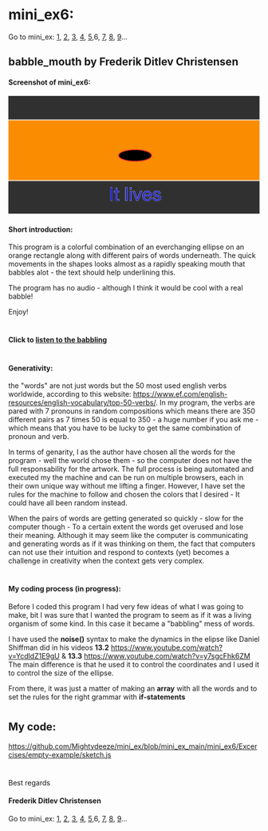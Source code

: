 # mini_ex6:
Go to mini_ex:
[1](https://github.com/Mightydeeze/mini_ex/tree/mini_ex_main/mini_ex1),
[2](https://github.com/Mightydeeze/mini_ex/tree/mini_ex_main/mini_ex2),
[3](https://github.com/Mightydeeze/mini_ex/tree/mini_ex_main/mini_ex3),
[4](https://github.com/Mightydeeze/mini_ex/tree/mini_ex_main/mini_ex4),
[5](https://github.com/Mightydeeze/mini_ex/tree/mini_ex_main/mini_ex5),6,
[7](https://github.com/Mightydeeze/mini_ex/tree/mini_ex_main/mini_ex7),
[8](https://github.com/Mightydeeze/mini_ex/tree/mini_ex_main/mini_ex8),
[9](https://github.com/Mightydeeze/mini_ex/tree/mini_ex_main/mini_ex9)...
## babble_mouth by Frederik Ditlev Christensen
#### Screenshot of mini_ex6:
![alt text](babble_mouth.png "It lives")

#### Short introduction:
This program is a colorful combination of an everchanging ellipse on an orange rectangle along with different pairs of words underneath. 
The quick movements in the shapes looks almost as a rapidly speaking mouth that babbles alot - the text should help underlining this.

The program has no audio - although I think it would be cool with a real babble!

Enjoy!
#
#### Click to [listen to the babbling](https://rawgit.com/Mightydeeze/mini_ex/mini_ex_main/mini_ex6/Excercises/empty-example/index.html)
#
#### Generativity:
the "words" are not just words but the 50 most used english verbs worldwide, according to this website: https://www.ef.com/english-resources/english-vocabulary/top-50-verbs/. In my program, the verbs are pared with 7 pronouns in random compositions which means there are 350 different pairs as 7 times 50 is equal to 350 - a huge number if you ask me - which means that you have to be lucky to get the same combination of pronoun and verb.

In terms of genarity, I as the author have chosen all the words for the program - well the world chose them - so the computer does not have the full responsability for the artwork. The full process is being automated and executed my the machine and can be run on multiple browsers, each in their own unique way without me lifting a finger. However, I have set the rules for the machine to follow and chosen the colors that I desired - It could have all been random instead. 

When the pairs of words are getting generated so quickly - slow for the computer though - To a certain extent the words get overused and lose their meaning. Although it may seem like the computer is communicating and generating words as if it was thinking on them, the fact that computers can not use their intuition and respond to contexts (yet) becomes a challenge in creativity when the context gets very complex. 

#
#### My coding process (in progress):
Before I coded this program I had very few ideas of what I was going to make, bit I was sure that I wanted the program to seem as if it was a living organism of some kind. In this case it became a "babbling" mess of words.

I have used the **noise()** syntax to make the dynamics in the elipse like Daniel Shiffman did in his videos **13.2** https://www.youtube.com/watch?v=YcdldZ1E9gU & **13.3** https://www.youtube.com/watch?v=y7sgcFhk6ZM
The main difference is that he used it to control the coordinates and I used it to control the size of the ellipse.

From there, it was just a matter of making an **array** with all the words and to set the rules for the right grammar with **if-statements**

#
## My code:
https://github.com/Mightydeeze/mini_ex/blob/mini_ex_main/mini_ex6/Excercises/empty-example/sketch.js
  #
 Best regards 
#### Frederik Ditlev Christensen

Go to mini_ex:
[1](https://github.com/Mightydeeze/mini_ex/tree/mini_ex_main/mini_ex1),
[2](https://github.com/Mightydeeze/mini_ex/tree/mini_ex_main/mini_ex2),
[3](https://github.com/Mightydeeze/mini_ex/tree/mini_ex_main/mini_ex3),
[4](https://github.com/Mightydeeze/mini_ex/tree/mini_ex_main/mini_ex4),
[5](https://github.com/Mightydeeze/mini_ex/tree/mini_ex_main/mini_ex5),6,
[7](https://github.com/Mightydeeze/mini_ex/tree/mini_ex_main/mini_ex7),
[8](https://github.com/Mightydeeze/mini_ex/tree/mini_ex_main/mini_ex8),
[9](https://github.com/Mightydeeze/mini_ex/tree/mini_ex_main/mini_ex9)...
